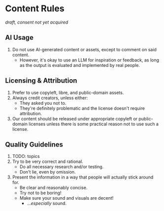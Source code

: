 # Content Rules
*draft, consent not yet acquired*

## AI Usage
1. Do not use AI-generated content or assets, except to comment on said content.
   - However, it's okay to use an LLM for inspiration or feedback,
     as long as the output is evaluated and implemented by real people.

## Licensing & Attribution
1. Prefer to use copyleft, libre, and public-domain assets.
2. Always credit creators, unless either:
   - They asked you not to.
   - They're definitely problematic and the license doesn't require attribution.
3. Our content should be released under appropriate copyleft or public-domain
   licenses unless there is some practical reason not to use such a license.

## Quality Guidelines
1. TODO: topics
2. Try to be very correct and rational.
   - Do all necessary research and/or testing.
   - Don't lie, even by omission.
3. Present the information in a way that people will actually stick around for.
   - Be clear and reasonably concise.
   - Try not to be boring!
   - Make sure your sound and visuals are decent!
     - ...*especially* sound.
